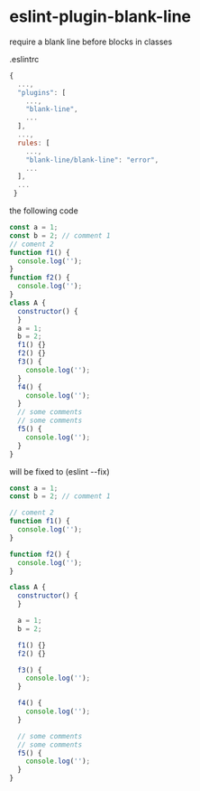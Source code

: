 # eslint-plugin-blank-line
require a blank line before blocks in classes

.eslintrc
```javascript
{
  ...,
  "plugins": [
    ...,
    "blank-line",
    ...
  ],
  ...,
  rules: [
    ...,
    "blank-line/blank-line": "error",
    ...
  ],
  ...
 }
```

the following code

```javascript
const a = 1;
const b = 2; // comment 1
// coment 2
function f1() {
  console.log('');
}
function f2() {
  console.log('');
}
class A {
  constructor() {
  }
  a = 1;
  b = 2;
  f1() {}
  f2() {}
  f3() {
    console.log('');
  }
  f4() {
    console.log('');
  }
  // some comments
  // some comments
  f5() {
    console.log('');
  }
}
```
will be fixed to (eslint --fix)
```javascript
const a = 1;
const b = 2; // comment 1

// coment 2
function f1() {
  console.log('');
}

function f2() {
  console.log('');
}

class A {
  constructor() {
  }

  a = 1;
  b = 2;

  f1() {}
  f2() {}

  f3() {
    console.log('');
  }

  f4() {
    console.log('');
  }

  // some comments
  // some comments
  f5() {
    console.log('');
  }
}
```
